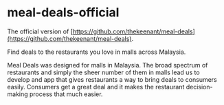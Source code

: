 # meal-deals-official

The official version of [https://github.com/thekeenant/meal-deals](https://github.com/thekeenant/meal-deals).

Find deals to the restaurants you love in malls across Malaysia.

Meal Deals was designed for malls in Malaysia. The broad spectrum of restaurants and simply the sheer number of them in malls lead us to develop and app that gives restaurants a way to bring deals to consumers easily. Consumers get a great deal and it makes the restaurant decision-making process that much easier.
